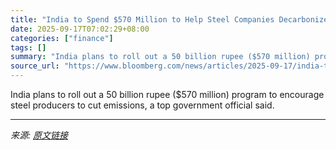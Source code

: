 ```yaml
---
title: "India to Spend $570 Million to Help Steel Companies Decarbonize"
date: 2025-09-17T07:02:29+08:00
categories: ["finance"]
tags: []
summary: "India plans to roll out a 50 billion rupee ($570 million) program to encourage steel producers to cut emissions, a top government official said."
source_url: "https://www.bloomberg.com/news/articles/2025-09-17/india-to-spend-570-million-to-help-steel-companies-decarbonize"
---
```


India plans to roll out a 50 billion rupee ($570 million) program to encourage steel producers to cut emissions, a top government official said.

---

*来源: [原文链接](https://www.bloomberg.com/news/articles/2025-09-17/india-to-spend-570-million-to-help-steel-companies-decarbonize)*
